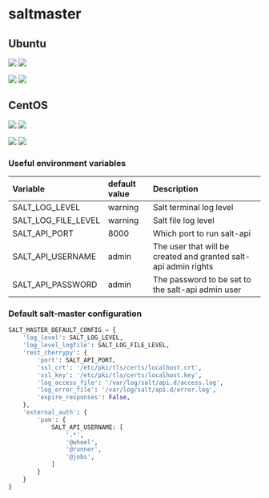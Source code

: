 # saltmaster

## Ubuntu

[![](https://images.microbadger.com/badges/version/cathaldallan/saltmaster:2017.7-ubuntu.svg)](https://github.com/codeminus/docker-library/blob/master/salt/master/2017.7/ubuntu/Dockerfile "2017.7-ubuntu")
[![](https://images.microbadger.com/badges/image/cathaldallan/saltmaster:2017.7-ubuntu.svg)](https://microbadger.com/images/cathaldallan/saltmaster:2017.7-ubuntu "2017.7-ubuntu")

[![](https://images.microbadger.com/badges/version/cathaldallan/saltmaster:2018.3-ubuntu.svg)](https://github.com/codeminus/docker-library/blob/master/salt/master/2018.3/ubuntu/Dockerfile "2018.3-ubuntu")
[![](https://images.microbadger.com/badges/image/cathaldallan/saltmaster:2018.3-ubuntu.svg)](https://microbadger.com/images/cathaldallan/saltmaster:2018.3-ubuntu "2018.3-ubuntu")

## CentOS
[![](https://images.microbadger.com/badges/version/cathaldallan/saltmaster:2017.7-centos.svg)](https://github.com/codeminus/docker-library/blob/master/salt/master/2017.7/centos/Dockerfile "2017.7-centos")
[![](https://images.microbadger.com/badges/image/cathaldallan/saltmaster:2017.7-centos.svg)](https://microbadger.com/images/cathaldallan/saltmaster:2017.7-centos "2017.7-centos")

[![](https://images.microbadger.com/badges/version/cathaldallan/saltmaster:2018.3-centos.svg)](https://github.com/codeminus/docker-library/blob/master/salt/master/2018.3/centos/Dockerfile "2018.3-centos")
[![](https://images.microbadger.com/badges/image/cathaldallan/saltmaster:2018.3-centos.svg)](https://microbadger.com/images/cathaldallan/saltmaster:2018.3-centos "2018.3-centos")

### Useful environment variables

| Variable | default value | Description |
|:- |:- |:- |
| SALT_LOG_LEVEL | warning | Salt terminal log level |
| SALT_LOG_FILE_LEVEL | warning |Salt file log level |
| SALT_API_PORT | 8000 |Which port to run salt-api |
| SALT_API_USERNAME | admin | The user that will be created and granted salt-api admin rights |
| SALT_API_PASSWORD | admin | The password to be set to the salt-api admin user |


### Default salt-master configuration

```python
SALT_MASTER_DEFAULT_CONFIG = {
    'log_level': SALT_LOG_LEVEL,
    'log_level_logfile': SALT_LOG_FILE_LEVEL,
    'rest_cherrypy': {
        'port': SALT_API_PORT,
        'ssl_crt': '/etc/pki/tls/certs/localhost.crt',
        'ssl_key': '/etc/pki/tls/certs/localhost.key',
        'log_access_file': '/var/log/salt/api.d/access.log',
        'log_error_file': '/var/log/salt/api.d/error.log',
        'expire_responses': False,
    },
    'external_auth': {
        'pam': {
            SALT_API_USERNAME: [
                '.*',
                '@wheel',
                '@runner',
                '@jobs',
            ]
        }
    }
}
```
